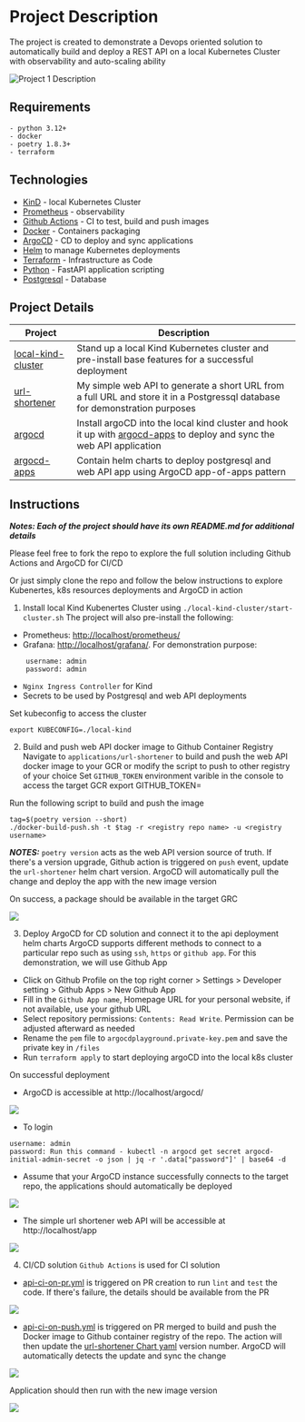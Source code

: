 # Project Description

The project is created to demonstrate a Devops oriented solution to automatically build and deploy a REST API on a local Kubernetes Cluster with observability and auto-scaling ability

![Project 1 Description](../docs/images/project.png)

## Requirements
```
- python 3.12+
- docker 
- poetry 1.8.3+
- terraform
```

## Technologies 

- [KinD](https://kind.sigs.k8s.io/) - local Kubernetes Cluster
- [Prometheus](https://prometheus.io/) - observability
- [Github Actions](https://docs.github.com/en/actions) - CI to test, build and push images
- [Docker](https://www.docker.com/) - Containers packaging 
- [ArgoCD](https://argo-cd.readthedocs.io/en/stable/) - CD to deploy and sync applications
- [Helm](https://helm.sh/) to manage Kubernetes deployments
- [Terraform](https://developer.hashicorp.com/terraform) - Infrastructure as Code
- [Python](https://www.python.org/) - FastAPI application scripting
- [Postgresql](https://www.postgresql.org/) - Database


## Project Details

| Project | Description |
|-------------|-------------|
| [local-kind-cluster](./local-kind-cluster/) | Stand up a local Kind Kubernetes cluster and pre-install base features for a successful deployment |
| [url-shortener](../applications/url-shortener/) | My simple web API to generate a short URL from a full URL and store it in a Postgressql database for demonstration purposes |
| [argocd](./argocd/) | Install argoCD into the local kind cluster and hook it up with [argocd-apps](./argocd-apps/) to deploy and sync the web API application |
| [argocd-apps](./argocd-apps/) | Contain helm charts to deploy postgresql and web API app using ArgoCD app-of-apps pattern |

## Instructions

***Notes: Each of the project should have its own README.md for additional details***

Please feel free to fork the repo to explore the full solution including Github Actions and ArgoCD for CI/CD

Or just simply clone the repo and follow the below instructions to explore Kubenertes, k8s resources deployments and ArgoCD in action

1. Install local Kind Kubenertes Cluster using `./local-kind-cluster/start-cluster.sh` 
The project will also pre-install the following:
- Prometheus: [http://localhost/prometheus/](http://localhost/prometheus/)
- Grafana: [http://localhost/grafana/](http://localhost/grafana/). For demonstration purpose: 
``` 
    username: admin
    password: admin
```
- `Nginx Ingress Controller` for Kind
- Secrets to be used by Postgresql and web API deployments

Set kubeconfig to access the cluster

    export KUBECONFIG=./local-kind

2. Build and push web API docker image to Github Container Registry
Navigate to `applications/url-shortener` to build and push the web API docker image to your GCR or modify the script to push to other registry of your choice
Set `GITHUB_TOKEN` environment varible in the console to access the target GCR
    export GITHUB_TOKEN=<PAT>

Run the following script to build and push the image

    tag=$(poetry version --short)
    ./docker-build-push.sh -t $tag -r <registry repo name> -u <registry username>

***NOTES:*** `poetry version` acts as the web API version source of truth. If there's a version upgrade, Github action is triggered on `push` event, update the `url-shortener` helm chart version. ArgoCD will automatically pull the change and deploy the app with the new image version

On success, a package should be available in the target GRC

![](../docs/images/package.png)

3. Deploy ArgoCD for CD solution and connect it to the api deployment helm charts
ArgoCD supports different methods to connect to a particular repo such as using `ssh`, `https` or `github app`. For this demonstration, we will use Github App
- Click on Github Profile on the top right corner > Settings > Developer setting > Github Apps > New Github App
- Fill in the `Github App name`, Homepage URL for your personal website, if not available, use your github URL
- Select repository permissions: `Contents: Read Write`. Permission can be adjusted afterward as needed
- Rename the `pem` file to `argocdplayground.private-key.pem` and save the private key in `/files` 
- Run `terraform apply` to start deploying argoCD into the local k8s cluster

On successful deployment
- ArgoCD is accessible at http://localhost/argocd/

![](../docs/images/argo.png)

- To login

```
username: admin
password: Run this command - kubectl -n argocd get secret argocd-initial-admin-secret -o json | jq -r '.data["password"]' | base64 -d
```

- Assume that your ArgoCD instance successfully connects to the target repo, the applications should automatically be deployed

![](../docs/images/deployed_app_of_apps.png)

- The simple url shortener web API will be accessible at http://localhost/app

![](../docs/images/api.png)

4. CI/CD solution
`Github Actions` is used for CI solution 

- [api-ci-on-pr.yml](../.github/workflows/api-ci-on-pr.yml) is triggered on PR creation to run `lint` and `test` the code. If there's failure, the details should be available from the PR

![](../docs/images/lint-failure.png)

- [api-ci-on-push.yml](../.github/workflows/api-ci-on-push.yml) is triggered on PR merged to build and push the Docker image to Github container registry of the repo. The action will then update the [url-shortener Chart yaml](./argocd-apps/url-shortener/Chart.yaml) version number. ArgoCD will automatically detects the update and sync the change

![](../docs/images/argo-cd.png)

Application should then run with the new image version

![](../docs/images/new-image.png)